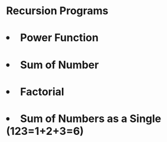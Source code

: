 # Recursion Programs

# <li> Power Function
# <li> Sum of Number
# <li> Factorial
# <li> Sum of Numbers as a Single (123=1+2+3=6)

